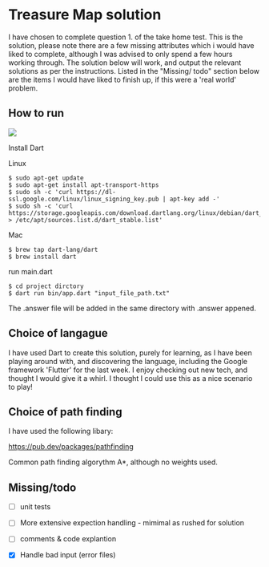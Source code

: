 # Treasure Map solution

I have chosen to complete question 1. of the take home test. This is the solution, please note there are a few missing attributes which i would have liked to complete, although I was advised to only spend a few hours working through. The solution below will work, and output the relevant solutions as per the instructions. Listed in the "Missing/ todo" section below are the items I would have liked to finish up, if this were a 'real world' problem.

## How to run
![](https://upload.wikimedia.org/wikipedia/commons/thumb/a/a4/Dart-logo-wordmark.svg/200px-Dart-logo-wordmark.svg.png)


Install Dart

Linux
```
$ sudo apt-get update
$ sudo apt-get install apt-transport-https
$ sudo sh -c 'curl https://dl-ssl.google.com/linux/linux_signing_key.pub | apt-key add -'
$ sudo sh -c 'curl https://storage.googleapis.com/download.dartlang.org/linux/debian/dart_stable.list > /etc/apt/sources.list.d/dart_stable.list'
```

Mac
```
$ brew tap dart-lang/dart
$ brew install dart
```

run main.dart

```
$ cd project dirctory
$ dart run bin/app.dart "input_file_path.txt"
```
The .answer file will be added in the same directory with .answer appened. 

## Choice of langague

I have used Dart to create this solution, purely for learning, as I have been playing around with, and discovering the language, including the Google framework 'Flutter' for the last week. I enjoy checking out new tech, and thought I would give it a whirl. I thought I could use this as a nice scenario to play!

## Choice of path finding

I have used the following libary:

https://pub.dev/packages/pathfinding

Common path finding algorythm A*, although no weights used.

## Missing/todo  

- [ ] unit tests 
- [ ] More extensive expection handling - mimimal as rushed for solution        
- [ ] comments & code explantion       
- [X] Handle bad input (error files) 


